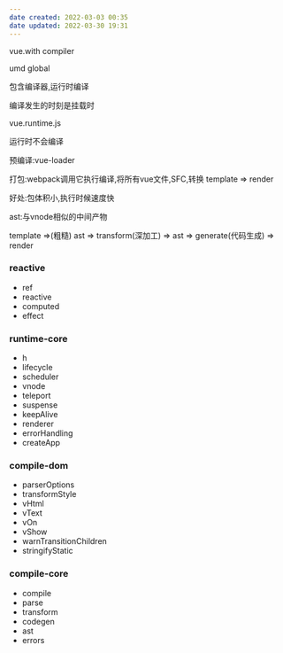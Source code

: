 ```yaml
---
date created: 2022-03-03 00:35
date updated: 2022-03-30 19:31
---
```


vue.with compiler

umd global

包含编译器,运行时编译

编译发生的时刻是挂载时

vue.runtime.js

运行时不会编译

预编译:vue-loader

打包:webpack调用它执行编译,将所有vue文件,SFC,转换 template => render

好处:包体积小,执行时候速度快

ast:与vnode相似的中间产物

template =>(粗糙) ast => transform(深加工) => ast => generate(代码生成) => render

### reactive

- ref
- reactive
- computed
- effect

### runtime-core

- h
- lifecycle
- scheduler
- vnode
- teleport
- suspense
- keepAlive
- renderer
- errorHandling
- createApp

### compile-dom

- parserOptions
- transformStyle
- vHtml
- vText
- vOn
- vShow
- warnTransitionChildren
- stringifyStatic

### compile-core

- compile
- parse
- transform
- codegen
- ast
- errors
